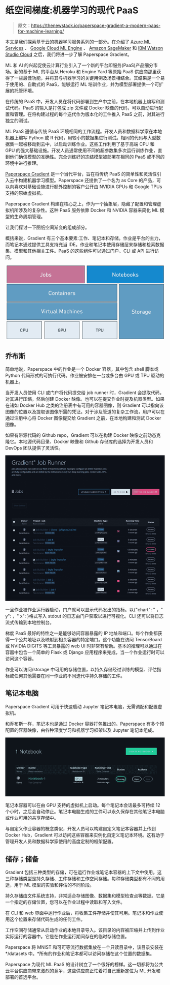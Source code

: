 # 纸空间梯度:机器学习的现代 PaaS

> 原文：<https://thenewstack.io/paperspace-gradient-a-modern-paas-for-machine-learning/>

本文是我们探索基于云的机器学习服务系列的一部分。在介绍了 [Azure ML Services](/how-the-azure-ml-streamlines-cloud-based-machine-learning/) 、 [Google Cloud ML Engine](https://thenewstack.io/google-cloud-ml-engine-train-and-deploy-machine-learning-models/) 、 [Amazon SageMaker](https://thenewstack.io/train-deploy-machine-learning-models-with-amazon-sagemaker/) 和 [IBM Watson Studio Cloud](/build-machine-learning-models-with-ibm-watson-studio-cloud/) 之后，我们将进一步了解 Paperspace Gradient。

ML 和 AI 的兴起促使云计算行业引入了一个新的平台即服务(PaaS)产品细分市场。新的基于 ML 的平台从 Heroku 和 Engine Yard 等原始 PaaS 供应商那里获得了一些最佳功能，并将其与机器学习的关键用例及场景相结合。其结果是一个易于使用的、自助式的 PaaS，能够运行 ML 培训作业，并为模型部署提供一个可扩展的托管环境。

在传统的 PaaS 中，开发人员在将代码部署到生产中之前，在本地机器上编写和测试代码。PaaS 的输入是打包成 zip 文件或 Docker 映像的代码，可以自动进行配置和管理。在将构建过程的每个迭代作为版本化的工件推入 PaaS 之前，对其进行独立的测试。

ML PaaS 遵循与传统 PaaS 环境相同的工作流程。开发人员和数据科学家在本地机器上编写 Python 或 R 代码，用较小的数据集进行测试。相同的代码与大型数据集一起被移动到云中，以启动训练作业。这些工作利用了基于高端 CPU 和 GPU 的强大基础设施。开发人员通常使用不同的超参数集多次运行训练作业，直到他们确信模型的准确性。完全训练好的冻结模型被部署在相同的 PaaS 或不同的环境中进行推理。

[Paperspace Gradient](https://www.paperspace.com/gradient) 是一个当代平台，旨在将传统 PaaS 的简单性和灵活性引入云中构建机器学习模型。Paperspace 还提供了一个名为 as Core 的产品，可以向喜欢对基础设施进行额外控制的客户公开由 NVIDIA GPUs 和 Google TPUs 支持的原始虚拟机。

Paperspace Gradient 构建在核心之上，作为一个抽象层，隐藏了配置和管理虚拟机所涉及的复杂性。这种 PaaS 服务依靠 Docker 和 NVIDIA 容器来简化 ML 模型的生命周期管理。

让我们探讨一下图纸空间渐变的组成部分。

概括来说，Gradient 有三个基本要素:工作、笔记本和存储。作业是平台的主力，而笔记本通过提供工具支持充当 IDE。作业和笔记本使用存储层来存储和检索数据集、模型和其他相关工件。PaaS 的这些组件可以通过门户、CLI 或 API 进行访问。

![](img/aee2a544781e969775a0c913ead4d55f.png)

## 乔布斯

简单地说，Paperspace 中的作业是一个 Docker 容器，其中包含 shell 脚本或 Python 代码形式的可执行代码。作业被安排在一台或多台由 GPU 或 TPU 驱动的机器上。

当开发人员使用 CLI 或门户将代码提交给 job runner 时，Gradient 会提取代码，对其进行压缩，然后创建 Docker 映像。也可以在提交作业时提及机器类型。如果在诸如 Docker Hub 之类的注册表中有可用的容器图像，则 Gradient 可以指向该图像的位置以及提取该图像所需的凭证。对于涉及管道的复杂工作流，用户可以在通过注册中心将 Docker 图像提交给 Gradient 之前，在本地构建和测试 Docker 图像。

如果有带源代码的 Github repo，Gradient 可以在构建 Docker 映像之前动态克隆它。本地源代码目录、Docker 映像和 Github 存储库的选择为开发人员和 DevOps 团队提供了灵活性。

![](img/1bacb1e58f51899936916b48ba9119d9.png)

一旦作业被作业运行器启动，门户就可以显示代码发出的指标。以{"chart": " <identifier>，" y": <value>，" x": <value>}格式写入 stdout 的日志由门户获取以进行可视化。CLI 还可以将日志流式传输到本地控制台。</value></value></identifier>

梯度 PaaS 最好的特性之一是能够访问容器暴露的 IP 地址和端口。每个作业都获得一个公共地址以及映射到相关容器的特定端口。这个功能在访问 TensorBoard 或 NVIDIA DIGITS 等工具暴露的 web UI 时非常有帮助。基本的推理可以通过在容器中包含一个简单的 Flask 或 Django 应用程序来完成，当一个作业运行时可以访问这个容器。

作业可以访问/storage 中可用的存储位置，以持久存储经过训练的模型、评估指标或任何其他需要在同一作业的不同迭代中持久存储的工件。

## 笔记本电脑

Paperspace Gradient 可用于快速启动 Jupyter 笔记本电脑，无需调配和配置虚拟机。

和乔布斯一样，笔记本也是通过 Docker 容器打包推出的。Paperspace 有多个预配置的容器映像，由各种深度学习和机器学习框架以及 Jupyter 笔记本组成。

![](img/8243d38a2dc4f78519ed95c9f72295b7.png)

笔记本容器可以在由 GPU 支持的虚拟机上启动。每个笔记本会话最多可持续 12 个小时，之后会自动停止。笔记本电脑生成的工件可以永久保存在其他笔记本电脑或作业可用的共享存储中。

与自定义作业容器的概念类似，开发人员可以构建自定义笔记本容器并上传到 Docker Hub，Gradient 可以访问这些容器来实例化自定义笔记本环境。这有助于管理开发人员和数据科学家使用的高度定制的框架配置。

## 储存；储备

Gradient 包括三种类型的存储，可在运行作业或笔记本容器的上下文中使用。这三种存储类型是持久存储、工件存储和工作空间存储。每种存储类型都有不同的用途，用于 ML 模型的实验和评估的不同阶段。

持久存储由文件系统支持，非常适合存储图像、数据集和模型检查点等数据。它是一个指定的存储位置，您可以在作业过程中读取和写入文件。

在 CLI 和 web 界面中运行作业后，将收集工件存储并使其可用。笔记本和作业使用这个位置来存储代码生成的任何工件。

工作空间存储通常从启动作业的本地目录导入。该目录的内容被压缩并上传到作业实际运行的容器中。它是在作业运行期间存在的临时存储位置。

Paperspace 将 MNIST 和可可等流行数据集放在一个只读目录中，该目录安装在 */datasets 中。*所有的作业和笔记本都可以访问存储在这个位置的数据集。

Paperspace 为现代 ML PaaS 的设计树立了一个很好的榜样。这一切都将为公共云平台供应商带来激烈的竞争，这些供应商正忙着将自己重新定位为 ML 开发和部署的首选平台。

<svg xmlns:xlink="http://www.w3.org/1999/xlink" viewBox="0 0 68 31" version="1.1"><title>Group</title> <desc>Created with Sketch.</desc></svg>